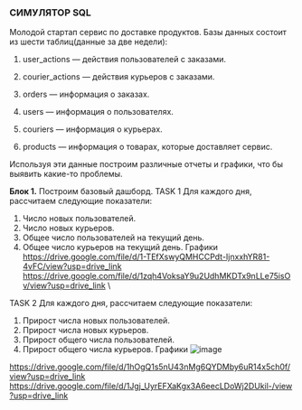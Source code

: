 ### СИМУЛЯТОР SQL
Молодой стартап  сервис по доставке продуктов. Базы данных состоит из шести таблиц(данные за две недели):

1. user_actions — действия пользователей с заказами. 

2. courier_actions — действия курьеров с заказами.

3. orders — информация о заказах.

4. users — информация о пользователях.

5. couriers — информация о курьерах.

6. products — информация о товарах, которые доставляет сервис.


Используя эти данные построим различные отчеты и графики, что бы выявить 
какие-то проблемы.

**Блок 1.** Построим базовый дашборд.
TASK 1
Для каждого дня, рассчитаем следующие показатели:

1. Число новых пользователей.
2. Число новых курьеров.
3. Общее число пользователей на текущий день.
4. Общее число курьеров на текущий день.
Графики \
https://drive.google.com/file/d/1-TEfXswyQMHCCPdt-IjnxxhYR81-4vFC/view?usp=drive_link \
https://drive.google.com/file/d/1zqh4VoksaY9u2UdhMKDTx9nLLe75isOv/view?usp=drive_link \

TASK 2
Для каждого дня, рассчитаем следующие показатели:

1. Прирост числа новых пользователей.
2. Прирост числа новых курьеров.
3. Прирост общего числа пользователей.
4. Прирост общего числа курьеров.
Графики
![image](https://github.com/TODUR8/SQL/assets/156222635/55a6b308-4ff3-4435-ad5e-bd3ceea4c32a)

https://drive.google.com/file/d/1hOgQ1s5nU43nMg6QYDMby6uR14x5ch0f/view?usp=drive_link
https://drive.google.com/file/d/1Jgj_UyrEFXaKgx3A6eecLDoWj2DUkil-/view?usp=drive_link
